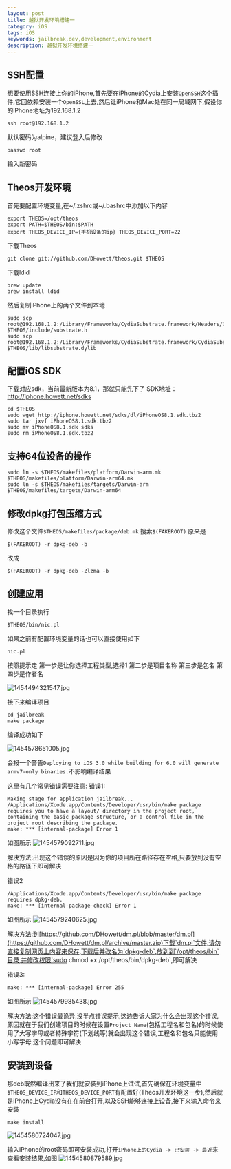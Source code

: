 ```yaml
---
layout: post
title: 越狱开发环境搭建一
category: iOS
tags: iOS
keywords: jailbreak,dev,development,environment
description: 越狱开发环境搭建一
---
```


## SSH配置
想要使用SSH连接上你的iPhone,首先要在iPhone的Cydia上安装`OpenSSH`这个插件,它回依赖安装一个`OpenSSL`上去,然后让iPhone和Mac处在同一局域网下,假设你的iPhone地址为192.168.1.2

    ssh root@192.168.1.2

默认密码为alpine，建议登入后修改

    passwd root

输入新密码

## Theos开发环境

首先要配置环境变量,在~/.zshrc或~/.bashrc中添加以下内容

    export THEOS=/opt/theos
    export PATH=$THEOS/bin:$PATH
    export THEOS_DEVICE_IP={手机设备的ip} THEOS_DEVICE_PORT=22

下载Theos

    git clone git://github.com/DHowett/theos.git $THEOS

下载ldid

    brew update
    brew install ldid

然后复制iPhone上的两个文件到本地

    sudo scp root@192.168.1.2:/Library/Frameworks/CydiaSubstrate.framework/Headers/CydiaSubstrate.h $THEOS/include/substrate.h
    sudo scp root@192.168.1.2:/Library/Frameworks/CydiaSubstrate.framework/CydiaSubstrate $THEOS/lib/libsubstrate.dylib

## 配置iOS SDK
下载对应sdk，当前最新版本为8.1，那就只能先下了
SDK地址：http://iphone.howett.net/sdks

    cd $THEOS
    sudo wget http://iphone.howett.net/sdks/dl/iPhoneOS8.1.sdk.tbz2
    sudo tar jxvf iPhoneOS8.1.sdk.tbz2
    sudo mv iPhoneOS8.1.sdk sdks
    sudo rm iPhoneOS8.1.sdk.tbz2

## 支持64位设备的操作

    sudo ln -s $THEOS/makefiles/platform/Darwin-arm.mk $THEOS/makefiles/platform/Darwin-arm64.mk
    sudo ln -s $THEOS/makefiles/targets/Darwin-arm     $THEOS/makefiles/targets/Darwin-arm64

## 修改dpkg打包压缩方式
修改这个文件`$THEOS/makefiles/package/deb.mk`
搜索`$(FAKEROOT)`
原来是

    $(FAKEROOT) -r dpkg-deb -b

改成

    $(FAKEROOT) -r dpkg-deb -Zlzma -b

## 创建应用
找一个目录执行

    $THEOS/bin/nic.pl

如果之前有配置环境变量的话也可以直接使用如下

    nic.pl

按照提示走
第一步是让你选择工程类型,选择1
第二步是项目名称
第三步是包名
第四步是作者名

![][1]

接下来编译项目

    cd jailbreak
    make package

编译成功如下

![][2]

会报一个警告`Deploying to iOS 3.0 while building for 6.0 will generate armv7-only binaries.`不影响编译结果

这里有几个常见错误需要注意:
错误1:

    Making stage for application jailbreak...
    /Applications/Xcode.app/Contents/Developer/usr/bin/make package requires you to have a layout/ directory in the project root, containing the basic package structure, or a control file in the project root describing the package.
    make: *** [internal-package] Error 1

如图所示
![][3]

解决方法:出现这个错误的原因是因为你的项目所在路径存在空格,只要放到没有空格的路径下即可解决

错误2

    /Applications/Xcode.app/Contents/Developer/usr/bin/make package requires dpkg-deb.
    make: *** [internal-package-check] Error 1

如图所示
![][4]

解决方法:到[https://github.com/DHowett/dm.pl/blob/master/dm.pl](https://github.com/DHowett/dm.pl/archive/master.zip)下载`dm.pl`文件,请勿直接复制网页上内容来保存,下载后并改名为`dpkg-deb`,放到到`/opt/theos/bin`目录,并修改权限`sudo chmod +x /opt/theos/bin/dpkg-deb`,即可解决

错误3:

    make: *** [internal-package] Error 255

如图所示
![][5]

解决方法:这个错误最诡异,没半点错误提示,这边告诉大家为什么会出现这个错误,原因就在于我们创建项目的时候在设置`Project Name`(包括工程名和包名)的时候使用了大写字母或者特殊字符(下划线等)就会出现这个错误,工程名和包名只能使用小写字母,这个问题即可解决

## 安装到设备
那deb既然编译出来了我们就安装到iPhone上试试,首先确保在环境变量中`$THEOS_DEVICE_IP`和`THEOS_DEVICE_PORT`有配置好(Theos开发环境这一步),然后就是iPhone上Cydia没有在在前台打开,以及SSH能够连接上设备,接下来输入命令来安装

    make install

![][6]

输入iPhone的root密码即可安装成功,打开`iPhone上的Cydia -> 已安装 -> 最近`来查看安装结果,如图
![][7]


  [1]: ./images/iOS-jailbreak-development-environment-1/1454494321547.jpg "1454494321547.jpg"
  [2]: ./images/iOS-jailbreak-development-environment-1/1454578651005.jpg "1454578651005.jpg"
  [3]: ./images/iOS-jailbreak-development-environment-1/1454579092711.jpg "1454579092711.jpg"
  [4]: ./images/iOS-jailbreak-development-environment-1/1454579240625.jpg "1454579240625.jpg"
  [5]: ./images/iOS-jailbreak-development-environment-1/1454579985438.jpg "1454579985438.jpg"
  [6]: ./images/iOS-jailbreak-development-environment-1/1454580724047.jpg "1454580724047.jpg"
  [7]: ./images/iOS-jailbreak-development-environment-1/1454580879589.jpg "1454580879589.jpg"
